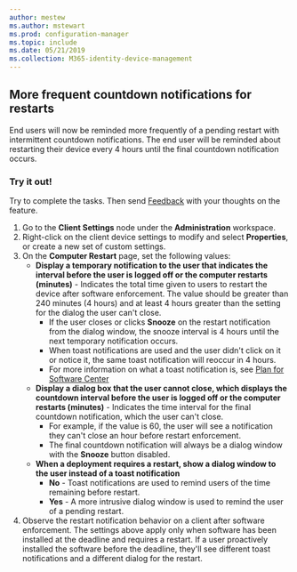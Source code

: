 ```yaml
---
author: mestew
ms.author: mstewart
ms.prod: configuration-manager
ms.topic: include
ms.date: 05/21/2019
ms.collection: M365-identity-device-management
---
```


## <a name="bkmk_restart"></a> More frequent countdown notifications for restarts
<!--3976435-->
End users will now be reminded more frequently of a pending restart with intermittent countdown notifications. The end user will be reminded about restarting their device every 4 hours until the final countdown notification occurs.

### Try it out!

Try to complete the tasks. Then send [Feedback](/sccm/core/understand/find-help#product-feedback) with your thoughts on the feature.

1. Go to the **Client Settings** node under the **Administration** workspace.
2. Right-click on the client device settings to modify and select **Properties**, or create a new set of custom settings.
3. On the **Computer Restart** page, set the following values:
   - **Display a temporary notification to the user that indicates the interval before the user is logged off or the computer restarts (minutes)** - Indicates the total time given to users to restart the device after software enforcement. The value should be greater than 240 minutes (4 hours) and at least 4 hours greater than the setting for the dialog the user can't close.
      - If the user closes or clicks **Snooze** on the restart notification from the dialog window, the snooze interval is 4 hours until the next temporary notification occurs.
      - When toast notifications are used and the user didn't click on it or notice it, the same toast notification will reoccur in 4 hours. 
      - For more information on what a toast notification is, see [Plan for Software Center](/sccm/apps/plan-design/plan-for-software-center#bkmk_impact)
   - **Display a dialog box that the user cannot close, which displays the countdown interval before the user is logged off or the computer restarts (minutes)** - Indicates the time interval for the final countdown notification, which the user can't close. 
      - For example, if the value is  60, the user will see a notification they can't close an hour before restart enforcement. 
      - The final countdown notification will always be a dialog window with the **Snooze** button disabled.
   - **When a deployment requires a restart, show a dialog window to the user instead of a toast notification** 
      - **No** - Toast notifications are used to remind users of the time remaining before restart.
      -  **Yes** - A more intrusive dialog window is used to remind the user of a pending restart.
4. Observe the restart notification behavior on a client after software enforcement. The settings above apply only when software has been installed at the deadline and requires a restart. If a user proactively installed the software before the deadline, they'll see different toast notifications and a different dialog for the restart.
